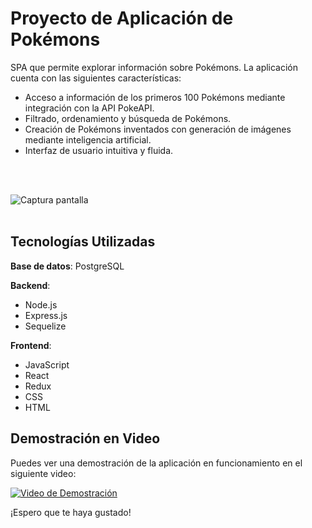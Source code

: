 # Proyecto de Aplicación de Pokémons

SPA que permite explorar información sobre Pokémons. La aplicación cuenta con las siguientes características:

- Acceso a información de los primeros 100 Pokémons mediante integración con la API PokeAPI.
- Filtrado, ordenamiento y búsqueda de Pokémons.
- Creación de Pokémons inventados con generación de imágenes mediante inteligencia artificial.
- Interfaz de usuario intuitiva y fluida.
<br>
<br>


![Captura pantalla](https://i.postimg.cc/ZYBhtsJy/download.png)
<br>
<br>

## Tecnologías Utilizadas

**Base de datos**: PostgreSQL

**Backend**:
- Node.js 
- Express.js
- Sequelize 

**Frontend**:
- JavaScript
- React
- Redux
- CSS
- HTML



## Demostración en Video

Puedes ver una demostración de la aplicación en funcionamiento en el siguiente video:

[![Video de Demostración](link-a-la-miniatura-del-video)](enlace-al-video-completo)

¡Espero que te haya gustado!
